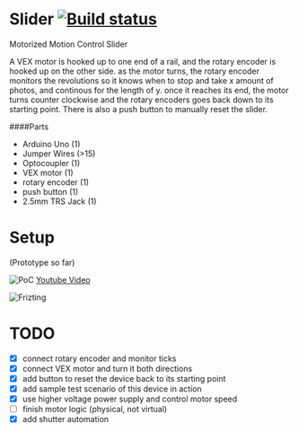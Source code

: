# Slider [![Build status](https://api.travis-ci.org/Vikaton/camrail.svg?branch=master)](https://travis-ci.org/Vikaton/camrail)
Motorized Motion Control Slider

A VEX motor is hooked up to one end of a rail, and the rotary encoder is hooked up on the other side. as the motor turns, the rotary encoder monitors the revolutions so it knows when to stop and take x amount of photos, and continous for the length of y. once it reaches its end, the motor turns counter clockwise and the rotary encoders goes back down to its starting point. There is also a push button to manually reset the slider.

####Parts

- Arduino Uno (1)
- Jumper Wires (>15)
- Optocoupler (1)
- VEX motor (1)
- rotary encoder (1)
- push button (1)
- 2.5mm TRS Jack (1)

# Setup
(Prototype so far)

![PoC](https://j.gifs.com/VO5GKM.gif) [Youtube Video](https://www.youtube.com/watch?v=Rjd7jY60sRE&feature=youtu.be)

![Frizting](http://i.imgur.com/L8Fay1x.png)

# TODO
- [x] connect rotary encoder and monitor ticks
- [x] connect VEX motor and turn it both directions
- [x] add button to reset the device back to its starting point
- [x] add sample test scenario of this device in action
- [x] use higher voltage power supply and control motor speed
- [ ] finish motor logic (physical, not virtual)
- [x] add shutter automation
